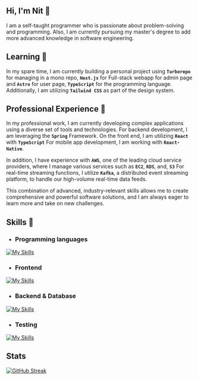 ## Hi, I'm Nit 👋
I am a self-taught programmer who is passionate about problem-solving and programming. Also, I am currently pursuing my master's degree to add more advanced knowledge in software engineering.
## Learning 📖
In my spare time, I am currently building a personal project using <code><b>Turborepo</b></code> for managing in a mono repo, <code><b>Next.js</b></code> for Full-stack webapp for admin page and <code><b>Astro</b></code> for user page, <code><b>TypeScript</b></code> for the programming language. Additionally, I am utilizing <code><b>Tailwind CSS</b></code> as part of the design system.
## Professional Experience 💼
In my professional work, I am currently developing complex applications using a diverse set of tools and technologies. For backend development, I am leveraging the <code><b>Spring</b></code> Framework. On the front end, I am utilizing <code><b>React</b></code> with <code><b>TypeScript</b></code> For mobile app development, I am working with <code><b>React-Native</b></code>.

In addition, I have experience with <code><b>AWS</b></code>, one of the leading cloud service providers, where I manage various services such as <code><b>EC2</b></code>, <code><b>RDS</b></code>, and, <code><b>S3</b></code> For real-time streaming functions, I utilize <code><b>Kafka</b></code>, a distributed event streaming platform, to handle our high-volume real-time data feeds.

This combination of advanced, industry-relevant skills allows me to create comprehensive and powerful software solutions, and I am always eager to learn more and take on new challenges.

## Skills 🧠
- ### Programming languages
[![My Skills](https://skillicons.dev/icons?i=elixir,java,python,js,ts)](https://skillicons.dev)
- ### Frontend
[![My Skills](https://skillicons.dev/icons?i=html,css,react,nextjs,tailwind,sass,styledcomponents)](https://skillicons.dev)
- ### Backend & Database
[![My Skills](https://skillicons.dev/icons?i=hibernate,spring,nodejs,postgres,graphql,mysql,firebase,mongodb)](https://skillicons.dev)
- ### Testing
[![My Skills](https://skillicons.dev/icons?i=jest,postman)](https://skillicons.dev)
## Stats
[![GitHub Streak](https://streak-stats.demolab.com?user=nitipat21&theme=dark&border_radius=3)](https://git.io/streak-stats)
